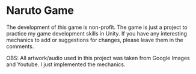 # Naruto Game
The development of this game is non-profit. The game is just a project to practice my game development skills in Unity. If you have any interesting mechanics to add or suggestions for changes, please leave them in the comments. 

OBS: All artwork/audio used in this project was taken from Google Images and Youtube. I just implemented the mechanics.
